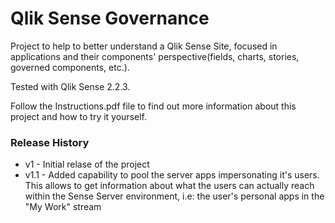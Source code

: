 # Qlik Sense Governance
Project to help to better understand a Qlik Sense Site, focused in applications and their components' perspective(fields, charts, stories, governed components, etc.).

Tested with Qlik Sense 2.2.3.

Follow the Instructions.pdf file to find out more information about this project and how to try it yourself.

### Release History
 * v1 - Initial relase of the project
 * v1.1 - Added capability to pool the server apps impersonating it's users. This allows to get information about what the users can actually reach within the Sense Server environment, i.e: the user's personal apps in the "My Work" stream
